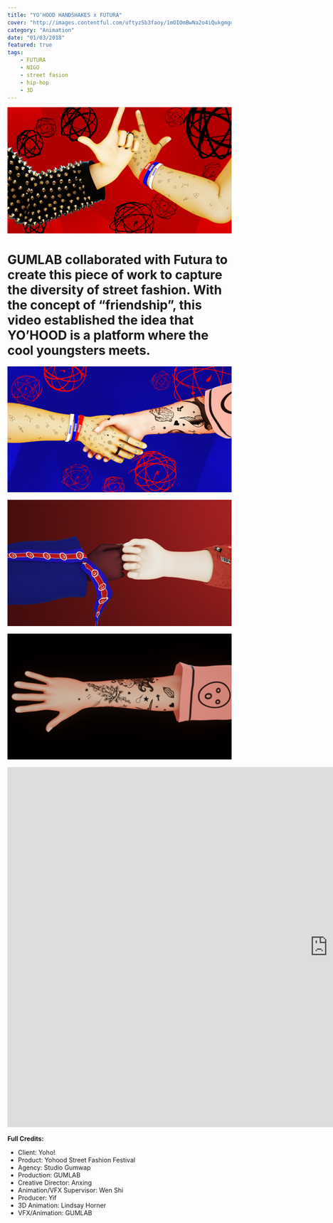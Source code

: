 ```yaml
---
title: "YO'HOOD HANDSHAKES x FUTURA"
cover: "http://images.contentful.com/uftyz5b3faoy/1mOIOmBwNa2o4iQukgmgoA/75202a71efece6a6762fc2b4439fe95b/BaillatSite_HeroImage_Template2.jpg"
category: "Animation"
date: "01/03/2018"
featured: true
tags:
    - FUTURA
    - NIGO
    - street fasion
    - hip-hop
    - 3D
---
```


![](./assets/Yohood_highres.00_00_18_01.Still006.jpg)

# GUMLAB collaborated with Futura to create this piece of work to capture the diversity of street fashion. With the concept of “friendship”, this video established the idea that YO’HOOD is a platform where the cool youngsters meets.

![](./assets/Yohood_highres.00_00_15_16.Still005.jpg)

![](./assets/Yohood_highres.00_00_11_18.Still003.jpg)

![](./assets/HandStylesHAND_C-still-r1_0005.jpg)

<iframe src="https://player.vimeo.com/video/248272167?title=0&byline=0&portrait=0"
    width="1440" 
    height="810" 
    frameborder="0" 
    webkitallowfullscreen 
    mozallowfullscreen 
    allowfullscreen></iframe>

**Full Credits:**

- Client: Yoho!
- Product: Yohood Street Fashion Festival
- Agency: Studio Gumwap
- Production: GUMLAB
- Creative Director: Anxing
- Animation/VFX Supervisor: Wen Shi
- Producer: Yif
- 3D Animation: Lindsay Horner
- VFX/Animation: GUMLAB
